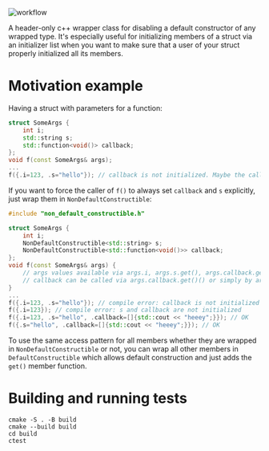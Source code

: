 ![workflow](https://github.com/EscapeMotions/non_default_constructible/actions/workflows/cmake-multi-platform.yml/badge.svg)

A header-only c++ wrapper class for disabling a default constructor of any wrapped type. It's especially useful for initializing members of a struct via an initializer list when you want to make sure that a user of your struct properly initialized all its members.

# Motivation example

Having a struct with parameters for a function:
```cpp
struct SomeArgs {
    int i;
    std::string s;
    std::function<void()> callback;
};
void f(const SomeArgs& args);
...
f({.i=123, .s="hello"}); // callback is not initialized. Maybe the callback member was added to the struct later.
```

If you want to force the caller of `f()` to always set `callback` and `s` explicitly, just wrap them in `NonDefaultConstructible`:
```cpp
#include "non_default_constructible.h"

struct SomeArgs {
    int i;
    NonDefaultConstructible<std::string> s;
    NonDefaultConstructible<std::function<void()>> callback;
};
void f(const SomeArgs& args) {
    // args values available via args.i, args.s.get(), args.callback.get()
    // callback can be called via args.callback.get()() or simply by args.callback()
}
...
f({.i=123, .s="hello"}); // compile error: callback is not initialized
f({.i=123}); // compile error: s and callback are not initialized
f({.i=123, .s="hello", .callback=[]{std::cout << "heeey";}}); // OK
f({.s="hello", .callback=[]{std::cout << "heeey";}}); // OK
```

To use the same access pattern for all members whether they are wrapped in `NonDefaultConstructible` or not, you can wrap all other members in `DefaultConstructible` which allows default construction and just adds the `get()` member function.

# Building and running tests

```
cmake -S . -B build
cmake --build build
cd build
ctest
```
